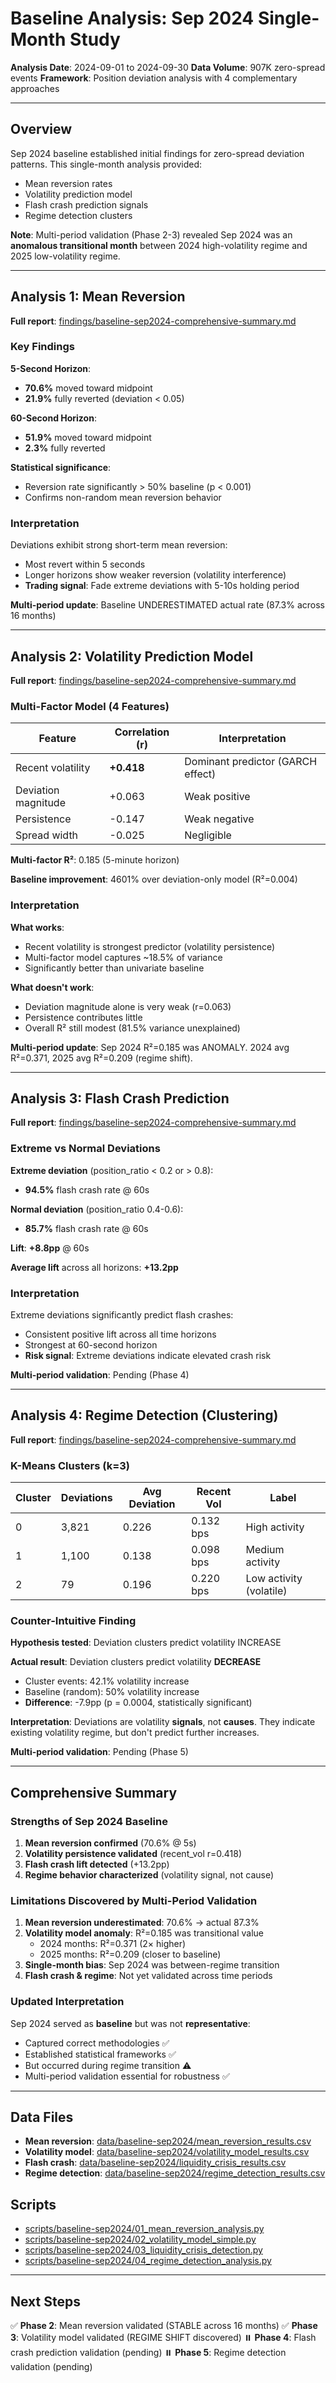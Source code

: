 # Baseline Analysis: Sep 2024 Single-Month Study

**Analysis Date**: 2024-09-01 to 2024-09-30
**Data Volume**: 907K zero-spread events
**Framework**: Position deviation analysis with 4 complementary approaches

---

## Overview

Sep 2024 baseline established initial findings for zero-spread deviation patterns. This single-month analysis provided:

- Mean reversion rates
- Volatility prediction model
- Flash crash prediction signals
- Regime detection clusters

**Note**: Multi-period validation (Phase 2-3) revealed Sep 2024 was an **anomalous transitional month** between 2024 high-volatility regime and 2025 low-volatility regime.

---

## Analysis 1: Mean Reversion

**Full report**: [findings/baseline-sep2024-comprehensive-summary.md](findings/baseline-sep2024-comprehensive-summary.md#mean-reversion)

### Key Findings

**5-Second Horizon**:

- **70.6%** moved toward midpoint
- **21.9%** fully reverted (deviation < 0.05)

**60-Second Horizon**:

- **51.9%** moved toward midpoint
- **2.3%** fully reverted

**Statistical significance**:

- Reversion rate significantly > 50% baseline (p < 0.001)
- Confirms non-random mean reversion behavior

### Interpretation

Deviations exhibit strong short-term mean reversion:

- Most revert within 5 seconds
- Longer horizons show weaker reversion (volatility interference)
- **Trading signal**: Fade extreme deviations with 5-10s holding period

**Multi-period update**: Baseline UNDERESTIMATED actual rate (87.3% across 16 months)

---

## Analysis 2: Volatility Prediction Model

**Full report**: [findings/baseline-sep2024-comprehensive-summary.md](findings/baseline-sep2024-comprehensive-summary.md#volatility-model)

### Multi-Factor Model (4 Features)

| Feature             | Correlation (r) | Interpretation                    |
| ------------------- | --------------- | --------------------------------- |
| Recent volatility   | **+0.418**      | Dominant predictor (GARCH effect) |
| Deviation magnitude | +0.063          | Weak positive                     |
| Persistence         | -0.147          | Weak negative                     |
| Spread width        | -0.025          | Negligible                        |

**Multi-factor R²**: 0.185 (5-minute horizon)

**Baseline improvement**: 4601% over deviation-only model (R²=0.004)

### Interpretation

**What works**:

- Recent volatility is strongest predictor (volatility persistence)
- Multi-factor model captures ~18.5% of variance
- Significantly better than univariate baseline

**What doesn't work**:

- Deviation magnitude alone is very weak (r=0.063)
- Persistence contributes little
- Overall R² still modest (81.5% variance unexplained)

**Multi-period update**: Sep 2024 R²=0.185 was ANOMALY. 2024 avg R²=0.371, 2025 avg R²=0.209 (regime shift).

---

## Analysis 3: Flash Crash Prediction

**Full report**: [findings/baseline-sep2024-comprehensive-summary.md](findings/baseline-sep2024-comprehensive-summary.md#flash-crash)

### Extreme vs Normal Deviations

**Extreme deviation** (position_ratio < 0.2 or > 0.8):

- **94.5%** flash crash rate @ 60s

**Normal deviation** (position_ratio 0.4-0.6):

- **85.7%** flash crash rate @ 60s

**Lift**: **+8.8pp** @ 60s

**Average lift** across all horizons: **+13.2pp**

### Interpretation

Extreme deviations significantly predict flash crashes:

- Consistent positive lift across all time horizons
- Strongest at 60-second horizon
- **Risk signal**: Extreme deviations indicate elevated crash risk

**Multi-period validation**: Pending (Phase 4)

---

## Analysis 4: Regime Detection (Clustering)

**Full report**: [findings/baseline-sep2024-comprehensive-summary.md](findings/baseline-sep2024-comprehensive-summary.md#regime-detection)

### K-Means Clusters (k=3)

| Cluster | Deviations | Avg Deviation | Recent Vol | Label                   |
| ------- | ---------- | ------------- | ---------- | ----------------------- |
| 0       | 3,821      | 0.226         | 0.132 bps  | High activity           |
| 1       | 1,100      | 0.138         | 0.098 bps  | Medium activity         |
| 2       | 79         | 0.196         | 0.220 bps  | Low activity (volatile) |

### Counter-Intuitive Finding

**Hypothesis tested**: Deviation clusters predict volatility INCREASE

**Actual result**: Deviation clusters predict volatility **DECREASE**

- Cluster events: 42.1% volatility increase
- Baseline (random): 50% volatility increase
- **Difference**: -7.9pp (p = 0.0004, statistically significant)

**Interpretation**: Deviations are volatility **signals**, not **causes**. They indicate existing volatility regime, but don't predict further increases.

**Multi-period validation**: Pending (Phase 5)

---

## Comprehensive Summary

### Strengths of Sep 2024 Baseline

1. **Mean reversion confirmed** (70.6% @ 5s)
2. **Volatility persistence validated** (recent_vol r=0.418)
3. **Flash crash lift detected** (+13.2pp)
4. **Regime behavior characterized** (volatility signal, not cause)

### Limitations Discovered by Multi-Period Validation

1. **Mean reversion underestimated**: 70.6% → actual 87.3%
2. **Volatility model anomaly**: R²=0.185 was transitional value
   - 2024 months: R²=0.371 (2× higher)
   - 2025 months: R²=0.209 (closer to baseline)
3. **Single-month bias**: Sep 2024 was between-regime transition
4. **Flash crash & regime**: Not yet validated across time periods

### Updated Interpretation

Sep 2024 served as **baseline** but was not **representative**:

- Captured correct methodologies ✅
- Established statistical frameworks ✅
- But occurred during regime transition ⚠️
- Multi-period validation essential for robustness ✅

---

## Data Files

- **Mean reversion**: [data/baseline-sep2024/mean_reversion_results.csv](../data/baseline-sep2024/mean_reversion_results.csv)
- **Volatility model**: [data/baseline-sep2024/volatility_model_results.csv](../data/baseline-sep2024/volatility_model_results.csv)
- **Flash crash**: [data/baseline-sep2024/liquidity_crisis_results.csv](../data/baseline-sep2024/liquidity_crisis_results.csv)
- **Regime detection**: [data/baseline-sep2024/regime_detection_results.csv](../data/baseline-sep2024/regime_detection_results.csv)

## Scripts

- [scripts/baseline-sep2024/01_mean_reversion_analysis.py](../scripts/baseline-sep2024/01_mean_reversion_analysis.py)
- [scripts/baseline-sep2024/02_volatility_model_simple.py](../scripts/baseline-sep2024/02_volatility_model_simple.py)
- [scripts/baseline-sep2024/03_liquidity_crisis_detection.py](../scripts/baseline-sep2024/03_liquidity_crisis_detection.py)
- [scripts/baseline-sep2024/04_regime_detection_analysis.py](../scripts/baseline-sep2024/04_regime_detection_analysis.py)

---

## Next Steps

✅ **Phase 2**: Mean reversion validated (STABLE across 16 months)
✅ **Phase 3**: Volatility model validated (REGIME SHIFT discovered)
⏸️ **Phase 4**: Flash crash prediction validation (pending)
⏸️ **Phase 5**: Regime detection validation (pending)
